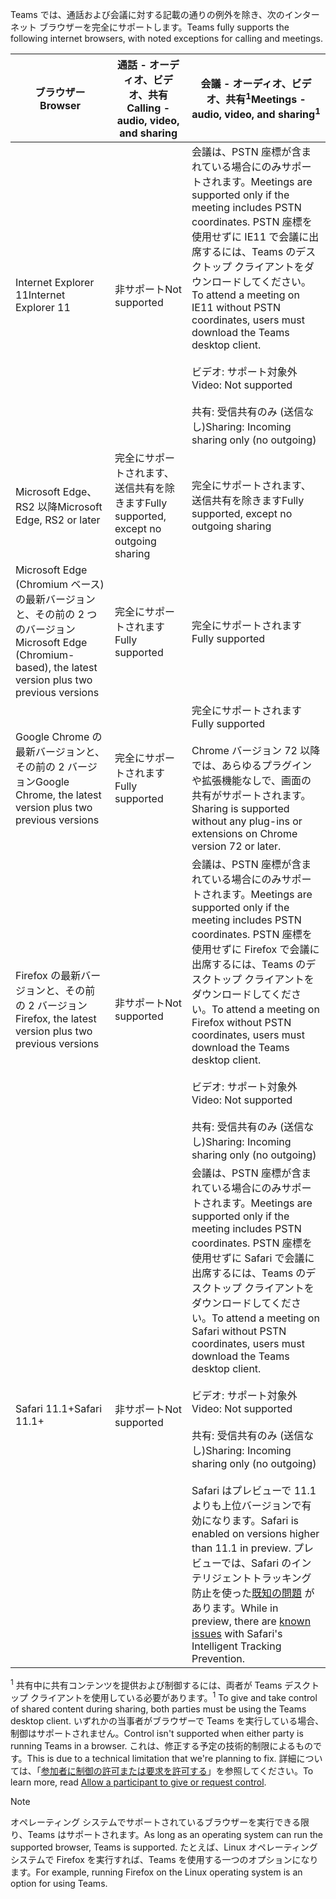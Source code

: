 <span data-ttu-id="445be-101">Teams では、通話および会議に対する記載の通りの例外を除き、次のインターネット ブラウザーを完全にサポートします。</span><span class="sxs-lookup"><span data-stu-id="445be-101">Teams fully supports the following internet browsers, with noted exceptions for calling and meetings.</span></span>


|<span data-ttu-id="445be-102">ブラウザー</span><span class="sxs-lookup"><span data-stu-id="445be-102">Browser</span></span>  |<span data-ttu-id="445be-103">通話 - オーディオ、ビデオ、共有</span><span class="sxs-lookup"><span data-stu-id="445be-103">Calling - audio, video, and sharing</span></span>  |<span data-ttu-id="445be-104">会議 - オーディオ、ビデオ、共有<sup>1</sup></span><span class="sxs-lookup"><span data-stu-id="445be-104">Meetings - audio, video, and sharing<sup>1</sup></span></span>  |
|---------|---------|---------|
|<span data-ttu-id="445be-105">Internet Explorer 11</span><span class="sxs-lookup"><span data-stu-id="445be-105">Internet Explorer 11</span></span>     |<span data-ttu-id="445be-106">非サポート</span><span class="sxs-lookup"><span data-stu-id="445be-106">Not supported</span></span>         |<span data-ttu-id="445be-107">会議は、PSTN 座標が含まれている場合にのみサポートされます。</span><span class="sxs-lookup"><span data-stu-id="445be-107">Meetings are supported only if the meeting includes PSTN coordinates.</span></span> <span data-ttu-id="445be-108">PSTN 座標を使用せずに IE11 で会議に出席するには、Teams のデスクトップ クライアントをダウンロードしてください。</span><span class="sxs-lookup"><span data-stu-id="445be-108">To attend a meeting on IE11 without PSTN coordinates, users must download the Teams desktop client.</span></span><br><br><span data-ttu-id="445be-109">ビデオ: サポート対象外</span><span class="sxs-lookup"><span data-stu-id="445be-109">Video: Not supported</span></span><br><br><span data-ttu-id="445be-110">共有: 受信共有のみ (送信なし)</span><span class="sxs-lookup"><span data-stu-id="445be-110">Sharing: Incoming sharing only (no outgoing)</span></span>     |
|<span data-ttu-id="445be-111">Microsoft Edge、RS2 以降</span><span class="sxs-lookup"><span data-stu-id="445be-111">Microsoft Edge, RS2 or later</span></span>     |<span data-ttu-id="445be-112">完全にサポートされます、送信共有を除きます</span><span class="sxs-lookup"><span data-stu-id="445be-112">Fully supported, except no outgoing sharing</span></span>         |<span data-ttu-id="445be-113">完全にサポートされます、送信共有を除きます</span><span class="sxs-lookup"><span data-stu-id="445be-113">Fully supported, except no outgoing sharing</span></span>         |
|<span data-ttu-id="445be-114">Microsoft Edge (Chromium ベース) の最新バージョンと、その前の 2 つのバージョン</span><span class="sxs-lookup"><span data-stu-id="445be-114">Microsoft Edge (Chromium-based), the latest version plus two previous versions</span></span>     | <span data-ttu-id="445be-115">完全にサポートされます</span><span class="sxs-lookup"><span data-stu-id="445be-115">Fully supported</span></span>    |<span data-ttu-id="445be-116">完全にサポートされます</span><span class="sxs-lookup"><span data-stu-id="445be-116">Fully supported</span></span>         |
|<span data-ttu-id="445be-117">Google Chrome の最新バージョンと、その前の 2 バージョン</span><span class="sxs-lookup"><span data-stu-id="445be-117">Google Chrome, the latest version plus two previous versions</span></span>       |<span data-ttu-id="445be-118">完全にサポートされます</span><span class="sxs-lookup"><span data-stu-id="445be-118">Fully supported</span></span> |<span data-ttu-id="445be-119">完全にサポートされます</span><span class="sxs-lookup"><span data-stu-id="445be-119">Fully supported</span></span> <br> <br><span data-ttu-id="445be-120">Chrome バージョン 72 以降では、あらゆるプラグインや拡張機能なしで、画面の共有がサポートされます。</span><span class="sxs-lookup"><span data-stu-id="445be-120">Sharing is supported without any plug-ins or extensions on Chrome version 72 or later.</span></span>       |
|<span data-ttu-id="445be-121">Firefox の最新バージョンと、その前の 2 バージョン</span><span class="sxs-lookup"><span data-stu-id="445be-121">Firefox, the latest version plus two previous versions</span></span>     |<span data-ttu-id="445be-122">非サポート</span><span class="sxs-lookup"><span data-stu-id="445be-122">Not supported</span></span>         |<span data-ttu-id="445be-123">会議は、PSTN 座標が含まれている場合にのみサポートされます。</span><span class="sxs-lookup"><span data-stu-id="445be-123">Meetings are supported only if the meeting includes PSTN coordinates.</span></span> <span data-ttu-id="445be-124">PSTN 座標を使用せずに Firefox で会議に出席するには、Teams のデスクトップ クライアントをダウンロードしてください。</span><span class="sxs-lookup"><span data-stu-id="445be-124">To attend a meeting on Firefox without PSTN coordinates, users must download the Teams desktop client.</span></span><br><br><span data-ttu-id="445be-125">ビデオ: サポート対象外</span><span class="sxs-lookup"><span data-stu-id="445be-125">Video: Not supported</span></span><br><br><span data-ttu-id="445be-126">共有: 受信共有のみ (送信なし)</span><span class="sxs-lookup"><span data-stu-id="445be-126">Sharing: Incoming sharing only (no outgoing)</span></span>     |
|<span data-ttu-id="445be-127">Safari 11.1+</span><span class="sxs-lookup"><span data-stu-id="445be-127">Safari 11.1+</span></span>     | <span data-ttu-id="445be-128">非サポート</span><span class="sxs-lookup"><span data-stu-id="445be-128">Not supported</span></span>        |<span data-ttu-id="445be-129">会議は、PSTN 座標が含まれている場合にのみサポートされます。</span><span class="sxs-lookup"><span data-stu-id="445be-129">Meetings are supported only if the meeting includes PSTN coordinates.</span></span> <span data-ttu-id="445be-130">PSTN 座標を使用せずに Safari で会議に出席するには、Teams のデスクトップ クライアントをダウンロードしてください。</span><span class="sxs-lookup"><span data-stu-id="445be-130">To attend a meeting on Safari without PSTN coordinates, users must download the Teams desktop client.</span></span><br><br><span data-ttu-id="445be-131">ビデオ: サポート対象外</span><span class="sxs-lookup"><span data-stu-id="445be-131">Video: Not supported</span></span><br><br><span data-ttu-id="445be-132">共有: 受信共有のみ (送信なし)</span><span class="sxs-lookup"><span data-stu-id="445be-132">Sharing: Incoming sharing only (no outgoing)</span></span><br><br><span data-ttu-id="445be-133">Safari はプレビューで 11.1 よりも上位バージョンで有効になります。</span><span class="sxs-lookup"><span data-stu-id="445be-133">Safari is enabled on versions higher than 11.1 in preview.</span></span> <span data-ttu-id="445be-134">プレビューでは、Safari のインテリジェントトラッキング防止を使った[既知の問題](https://support.office.com/article/safari-browser-support-1aac0a7c-35a8-42c1-a7df-f674afe234df) があります。</span><span class="sxs-lookup"><span data-stu-id="445be-134">While in preview, there are [known issues](https://support.office.com/article/safari-browser-support-1aac0a7c-35a8-42c1-a7df-f674afe234df) with Safari's Intelligent Tracking Prevention.</span></span>      |

<span data-ttu-id="445be-135"><sup>1</sup> 共有中に共有コンテンツを提供および制御するには、両者が Teams デスクトップ クライアントを使用している必要があります。</span><span class="sxs-lookup"><span data-stu-id="445be-135"><sup>1</sup> To give and take control of shared content during sharing, both parties must be using the Teams desktop client.</span></span> <span data-ttu-id="445be-136">いずれかの当事者がブラウザーで Teams を実行している場合、制御はサポートされません。</span><span class="sxs-lookup"><span data-stu-id="445be-136">Control isn't supported when either party is running Teams in a browser.</span></span> <span data-ttu-id="445be-137">これは、修正する予定の技術的制限によるものです。</span><span class="sxs-lookup"><span data-stu-id="445be-137">This is due to a technical limitation that we're planning to fix.</span></span> <span data-ttu-id="445be-138">詳細については、「[参加者に制御の許可または要求を許可する](../meeting-policies-in-teams.md#allow-a-participant-to-give-or-request-control)」を参照してください。</span><span class="sxs-lookup"><span data-stu-id="445be-138">To learn more, read [Allow a participant to give or request control](../meeting-policies-in-teams.md#allow-a-participant-to-give-or-request-control).</span></span>

> [!NOTE]
> <span data-ttu-id="445be-139">オペレーティング システムでサポートされているブラウザーを実行できる限り、Teams はサポートされます。</span><span class="sxs-lookup"><span data-stu-id="445be-139">As long as an operating system can run the supported browser, Teams is supported.</span></span> <span data-ttu-id="445be-140">たとえば、Linux オペレーティング システムで Firefox を実行すれば、Teams を使用する一つのオプションになります。</span><span class="sxs-lookup"><span data-stu-id="445be-140">For example, running Firefox on the Linux operating system is an option for using Teams.</span></span>
